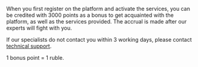 When you first register on the platform and activate the services, you can be credited with 3000 points as a bonus to get acquainted with the platform, as well as the services provided. The accrual is made after our experts will fight with you.

If our specialists do not contact you within 3 working days, please contact [technical support](https://mcs.mail.ru/docs/ru/contacts).

<info>
1 bonus point = 1 ruble.
</info>